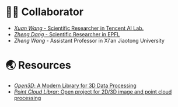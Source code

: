# 🧑‍💻 Collaborator

- [*Xuan Wang* - Scientific Researcher in Tencent AI Lab.](https://xuanwangvc.github.io/)
- [*Zheng Dang* - Scientific Researcher in EPFL](https://people.epfl.ch/zheng.dang?lang=en)
- *Zheng Wang* - Assistant Professor in Xi'an Jiaotong University

# 🌏 Resources

- [*Open3D*: A Modern Library for 3D Data Processing](http://www.open3d.org)
- [*Point Cloud Librar*:  Open project for 2D/3D image and point cloud processing](https://pointclouds.org/)
